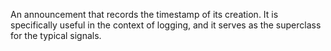 An announcement that records the timestamp of its creation. It is specifically useful in the context of logging, and it serves as the superclass for the typical signals.